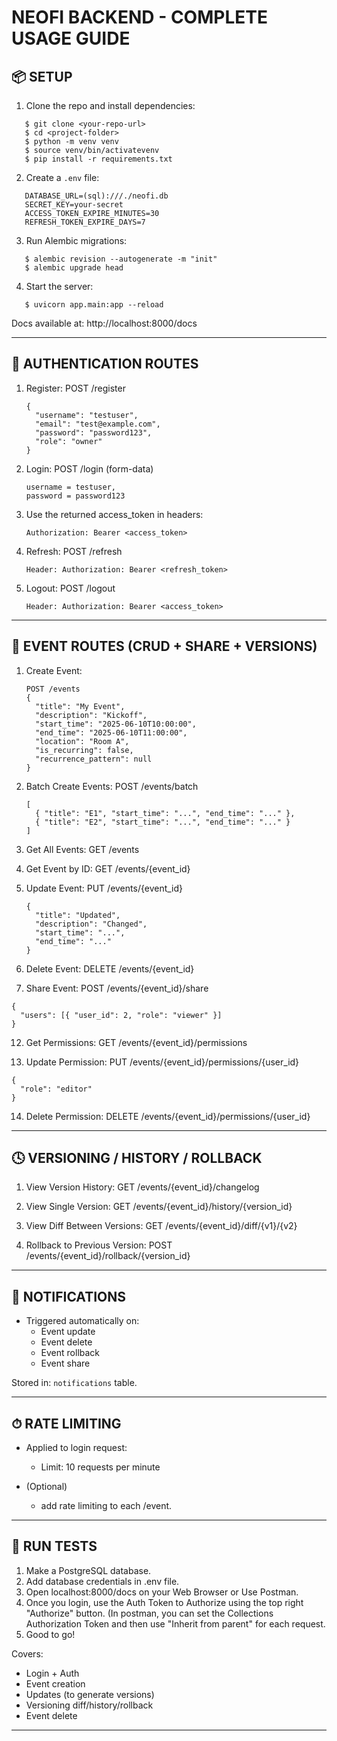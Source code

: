 NEOFI BACKEND - COMPLETE USAGE GUIDE
====================================

📦 SETUP
-------

1. Clone the repo and install dependencies:

```
   $ git clone <your-repo-url>
   $ cd <project-folder>
   $ python -m venv venv
   $ source venv/bin/activatevenv
   $ pip install -r requirements.txt
```

2. Create a `.env` file:

```
   DATABASE_URL=(sql):///./neofi.db
   SECRET_KEY=your-secret
   ACCESS_TOKEN_EXPIRE_MINUTES=30
   REFRESH_TOKEN_EXPIRE_DAYS=7
```

3. Run Alembic migrations:

```
   $ alembic revision --autogenerate -m "init"
   $ alembic upgrade head
```

4. Start the server:

```
   $ uvicorn app.main:app --reload
```

   Docs available at: http://localhost:8000/docs

------------------------------------------------

🔐 AUTHENTICATION ROUTES
------------------------

1. Register:
   POST /register
   ```
   {
     "username": "testuser",
     "email": "test@example.com",
     "password": "password123",
     "role": "owner"
   }
   ```

3. Login:
   POST /login (form-data)
   ```
   username = testuser,
   password = password123
   ```

5. Use the returned access_token in headers:
   ```
   Authorization: Bearer <access_token>
   ```
   
7. Refresh:
   POST /refresh
   ```
   Header: Authorization: Bearer <refresh_token>
   ```

9. Logout:
   POST /logout
   ```
   Header: Authorization: Bearer <access_token>
   ```
   
------------------------------------------------

📅 EVENT ROUTES (CRUD + SHARE + VERSIONS)
-----------------------------------------

1. Create Event:
   ```
   POST /events
   {
     "title": "My Event",
     "description": "Kickoff",
     "start_time": "2025-06-10T10:00:00",
     "end_time": "2025-06-10T11:00:00",
     "location": "Room A",
     "is_recurring": false,
     "recurrence_pattern": null
   }
   ```

3. Batch Create Events:
   POST /events/batch
   ```
   [
     { "title": "E1", "start_time": "...", "end_time": "..." },
     { "title": "E2", "start_time": "...", "end_time": "..." }
   ]
   ```

5. Get All Events:
   GET /events

6. Get Event by ID:
   GET /events/{event_id}

7. Update Event:
   PUT /events/{event_id}
   ```
   {
     "title": "Updated",
     "description": "Changed",
     "start_time": "...",
     "end_time": "..."
   }
   ```

9. Delete Event:
   DELETE /events/{event_id}

10. Share Event:
   POST /events/{event_id}/share
   ```
   {
     "users": [{ "user_id": 2, "role": "viewer" }]
   }
   ```

12. Get Permissions:
   GET /events/{event_id}/permissions

13. Update Permission:
   PUT /events/{event_id}/permissions/{user_id}
   ```
   {
     "role": "editor"
   }
   ```

14. Delete Permission:
    DELETE /events/{event_id}/permissions/{user_id}

------------------------------------------------

🕓 VERSIONING / HISTORY / ROLLBACK
----------------------------------

1. View Version History:
   GET /events/{event_id}/changelog

2. View Single Version:
   GET /events/{event_id}/history/{version_id}

3. View Diff Between Versions:
   GET /events/{event_id}/diff/{v1}/{v2}

4. Rollback to Previous Version:
   POST /events/{event_id}/rollback/{version_id}

------------------------------------------------

🔔 NOTIFICATIONS
----------------

- Triggered automatically on:
  - Event update
  - Event delete
  - Event rollback
  - Event share

Stored in: `notifications` table.

------------------------------------------------

⏱ RATE LIMITING
--------------------------

- Applied to login request:
  - Limit: 10 requests per minute 

- (Optional)
  - add rate limiting to each /event.

------------------------------------------------

🧪 RUN TESTS
------------

1. Make a PostgreSQL database.
2. Add database credentials in .env file.
3. Open localhost:8000/docs on your Web Browser or Use Postman.
4. Once you login, use the Auth Token to Authorize using the top right "Authorize" button.
   (In postman, you can set the Collections Authorization Token and then use "Inherit from parent" for each request.
5. Good to go!

Covers:
- Login + Auth
- Event creation
- Updates (to generate versions)
- Versioning diff/history/rollback
- Event delete

------------------------------------------------
